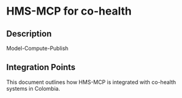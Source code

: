 # HMS-MCP for co-health

## Description

Model-Compute-Publish

## Integration Points

This document outlines how HMS-MCP is integrated with co-health systems in Colombia.
